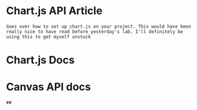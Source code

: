 # Chart.js API Article
    Goes over how to set up chart.js on your project. This would have been really nice to have read before yesterday's lab. I'll definitely be using this to get myself unstuck

# Chart.js Docs


# Canvas API docs
    ## 